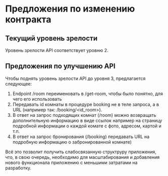 # Предложения по изменению контракта

## Текущий уровень зрелости

Уровень зрелости API соответствует уровню 2.

## Предложения по улучшению API

Чтобы поднять уровень зрелости API до уровня 3, предлагается следующее:

1. Endpoint /room переименовать в /get-room, чтобы было понятно, для чего его использовать
2. Передавать id комнаты в процедуре booking не в теле запроса, а в URL (например так: /booking/<id_room>).
3. В ответ на запрос подходящих комнат (/room) можно возвращать дополнительную информацию в виде ссылок например на страницу
подробной информации о каждой комате с фото, адресом, картой и т.п.
4. В ответ на запрос бронирования (/booking) передавать URL на подробную информацию о забронированной комнате)

Всё это позволит получить слабосвязанную структруру приложения, что, в свою очередь, необходимо для масштабирования и
добавления нового функционала приложению с меньшими затратами на разработку.